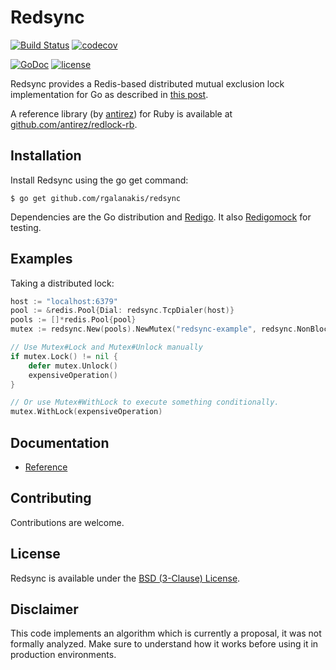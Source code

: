 # Redsync

[![Build Status](https://travis-ci.org/rgalanakis/redsync.svg?branch=master)](https://travis-ci.org/rgalanakis/redsync)
[![codecov](https://codecov.io/gh/rgalanakis/redsync/branch/master/graph/badge.svg)](https://codecov.io/gh/rgalanakis/redsync)

[![GoDoc](https://godoc.org/github.com/rgalanakis/redsync?status.svg)](http://godoc.org/github.com/rgalanakis/redsync)
[![license](http://img.shields.io/badge/license-BSDv2-orange.svg)](https://raw.githubusercontent.com/rgalanakis/redsync/master/LICENSE)

Redsync provides a Redis-based distributed mutual exclusion lock implementation for Go as described in
[this post](http://redis.io/topics/distlock).

A reference library (by [antirez](https://github.com/antirez)) for Ruby is available at
[github.com/antirez/redlock-rb](https://github.com/antirez/redlock-rb).

## Installation

Install Redsync using the go get command:

    $ go get github.com/rgalanakis/redsync

Dependencies are the Go distribution and [Redigo](https://github.com/gomodule/redigo).
It also [Redigomock](https://github.com/rafaeljusto/redigomock) for testing.

## Examples

Taking a distributed lock:
```go
host := "localhost:6379"
pool := &redis.Pool{Dial: redsync.TcpDialer(host)}
pools := []*redis.Pool{pool}
mutex := redsync.New(pools).NewMutex("redsync-example", redsync.NonBlocking())

// Use Mutex#Lock and Mutex#Unlock manually
if mutex.Lock() != nil {
    defer mutex.Unlock()
    expensiveOperation()
}

// Or use Mutex#WithLock to execute something conditionally.
mutex.WithLock(expensiveOperation)
```

## Documentation

- [Reference](http://godoc.org/github.com/rgalanakis/redsync)

## Contributing

Contributions are welcome.

## License

Redsync is available under the [BSD (3-Clause) License](https://opensource.org/licenses/BSD-3-Clause).

## Disclaimer

This code implements an algorithm which is currently a proposal, it was not formally analyzed.
Make sure to understand how it works before using it in production environments.
